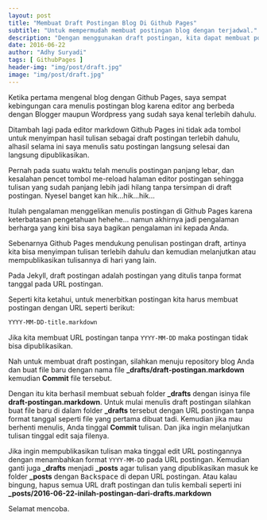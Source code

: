 ```yaml
---
layout: post
title: "Membuat Draft Postingan Blog Di Github Pages"
subtitle: "Untuk mempermudah membuat postingan blog dengan terjadwal."
description: "Dengan menggunakan draft postingan, kita dapat membuat postingan dengan menundanya hari ini dan melanjutkannya esok hari."
date: 2016-06-22
author: "Adhy Suryadi"
tags: [ GithubPages ]
header-img: "img/post/draft.jpg"
image: "img/post/draft.jpg"
---
```


Ketika pertama mengenal blog dengan Github Pages, saya sempat kebingungan cara menulis postingan blog karena editor ang berbeda dengan Blogger maupun Wordpress yang sudah saya kenal terlebih dahulu.

Ditambah lagi pada editor markdown Github Pages ini tidak ada tombol untuk menyimpan hasil tulisan sebagai draft postingan terlebih dahulu, alhasil selama ini saya menulis satu postingan langsung selesai dan langsung dipublikasikan.

Pernah pada suatu waktu telah menulis postingan panjang lebar, dan kesalahan pencet tombol me-reload halaman editor postingan sehingga tulisan yang sudah panjang lebih jadi hilang tanpa tersimpan di draft postingan. Nyesel banget kan hik...hik...hik...

Itulah pengalaman menggelikan menulis postingan di Github Pages karena keterbatasan pengetahuan hehehe... namun akhirnya jadi pengalaman berharga yang kini bisa saya bagikan pengalaman ini kepada Anda.

Sebenarnya Github Pages mendukung penulisan postingan draft, artinya kita bisa menyimpan tulisan terlebih dahulu dan kemudian melanjutkan atau mempublikasikan tulisannya di hari yang lain.

Pada Jekyll, draft postingan adalah postingan yang ditulis tanpa format tanggal pada URL postingan.

Seperti kita ketahui, untuk menerbitkan postingan kita harus membuat postingan dengan URL seperti berikut:

```markdown
YYYY-MM-DD-title.markdown
```

Jika kita membuat URL postingan tanpa `YYYY-MM-DD` maka postingan tidak bisa dipublikasikan.

Nah untuk membuat draft postingan, silahkan menuju repository blog Anda dan buat file baru dengan nama file **_drafts/draft-postingan.markdown** kemudian **Commit** file tersebut.

Dengan itu kita berhasil membuat sebuah folder **_drafts** dengan isinya file **draft-postingan.markdown**. Untuk mulai menulis draft postingan silahkan buat file baru di dalam folder **_drafts** tersebut dengan URL postingan tanpa format tanggal seperti file yang pertama dibuat tadi. Kemudian jika mau berhenti menulis, Anda tinggal **Commit** tulisan. Dan jika ingin melanjutkan tulisan tinggal edit saja filenya.

Jika ingin mempublikasikan tulisan maka tinggal edit URL postingannya dengan menambahkan format `YYYY-MM-DD` pada URL postingan. Kemudian ganti juga **_drafts** menjadi **_posts** agar tulisan yang dipublikasikan masuk ke folder **_posts** dengan <kbd>Backspace</kbd> di depan URL postingan. Atau kalau bingung, hapus semua URL draft postingan dan tulis kembali seperti ini **_posts/2016-06-22-inilah-postingan-dari-drafts.markdown**

Selamat mencoba.
